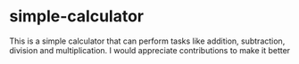 # simple-calculator
This is a simple calculator that can perform tasks like addition, subtraction, division and multiplication.
I would appreciate contributions to make it better
